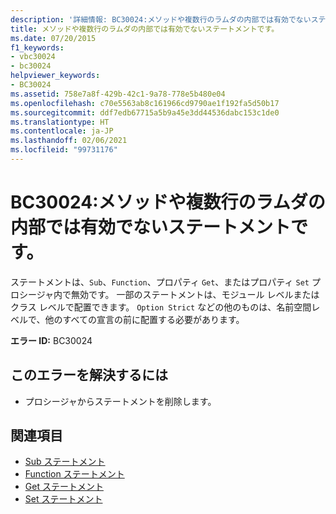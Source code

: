 ```yaml
---
description: '詳細情報: BC30024:メソッドや複数行のラムダの内部では有効でないステートメントです。'
title: メソッドや複数行のラムダの内部では有効でないステートメントです。
ms.date: 07/20/2015
f1_keywords:
- vbc30024
- bc30024
helpviewer_keywords:
- BC30024
ms.assetid: 758e7a8f-429b-42c1-9a78-778e5b480e04
ms.openlocfilehash: c70e5563ab8c161966cd9790ae1f192fa5d50b17
ms.sourcegitcommit: ddf7edb67715a5b9a45e3dd44536dabc153c1de0
ms.translationtype: HT
ms.contentlocale: ja-JP
ms.lasthandoff: 02/06/2021
ms.locfileid: "99731176"
---
```

# <a name="bc30024-statement-is-not-valid-inside-a-methodmultiline-lambda"></a>BC30024:メソッドや複数行のラムダの内部では有効でないステートメントです。

ステートメントは、`Sub`、`Function`、プロパティ `Get`、またはプロパティ `Set` プロシージャ内で無効です。 一部のステートメントは、モジュール レベルまたはクラス レベルで配置できます。 `Option Strict` などの他のものは、名前空間レベルで、他のすべての宣言の前に配置する必要があります。

 **エラー ID:** BC30024

## <a name="to-correct-this-error"></a>このエラーを解決するには

- プロシージャからステートメントを削除します。

## <a name="see-also"></a>関連項目

- [Sub ステートメント](../statements/sub-statement.md)
- [Function ステートメント](../statements/function-statement.md)
- [Get ステートメント](../statements/get-statement.md)
- [Set ステートメント](../statements/set-statement.md)
